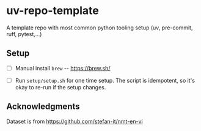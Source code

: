 # uv-repo-template

A template repo with most common python tooling setup (uv, pre-commit, ruff, pytest,...)

## Setup

- [ ] Manual install `brew` -- <https://brew.sh/>

- [ ] Run `setup/setup.sh` for one time setup. The script is idempotent, so it's okay to re-run if the setup changes.

## Acknowledgments

Dataset is from https://github.com/stefan-it/nmt-en-vi

